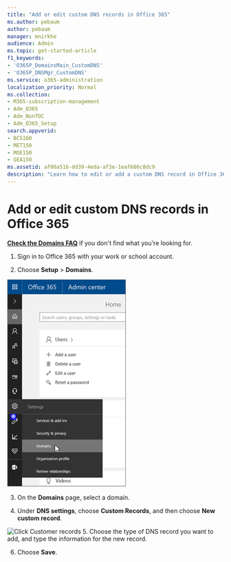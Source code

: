 ```yaml
---
title: "Add or edit custom DNS records in Office 365"
ms.author: pebaum
author: pebaum
manager: mnirkhe
audience: Admin
ms.topic: get-started-article
f1_keywords:
- 'O365P_DomainsMain_CustomDNS'
- 'O365P_DNSMgr_CustomDNS'
ms.service: o365-administration
localization_priority: Normal
ms.collection: 
- M365-subscription-management
- Adm_O365
- Adm_NonTOC
- Adm_O365_Setup
search.appverid:
- BCS160
- MET150
- MOE150
- GEA150
ms.assetid: af00a516-dd39-4eda-af3e-1eaf686c8dc9
description: "Learn how to edit or add a custom DNS record in Office 365. "
---
```


# Add or edit custom DNS records in Office 365

 **[Check the Domains FAQ](../setup/domains-faq.md)** if you don't find what you're looking for. 
  
1. Sign in to Office 365 with your work or school account. 
    
2. Choose **Setup** \> **Domains**.
    
![Click Domains on Office 365 Admin page](../media/57fa88ba-f4e5-477b-9c45-b75978237f3e.png)

3. On the **Domains** page, select a domain. 
    
4. Under **DNS settings**, choose **Custom Records**, and then choose **New custom record**.

![Click Customer records](https://user-images.githubusercontent.com/45987684/56503244-e5111800-64e2-11e9-8db8-1f1d13915b06.PNG)
5. Choose the type of DNS record you want to add, and type the information for the new record.
    
6. Choose **Save**.
    

  

